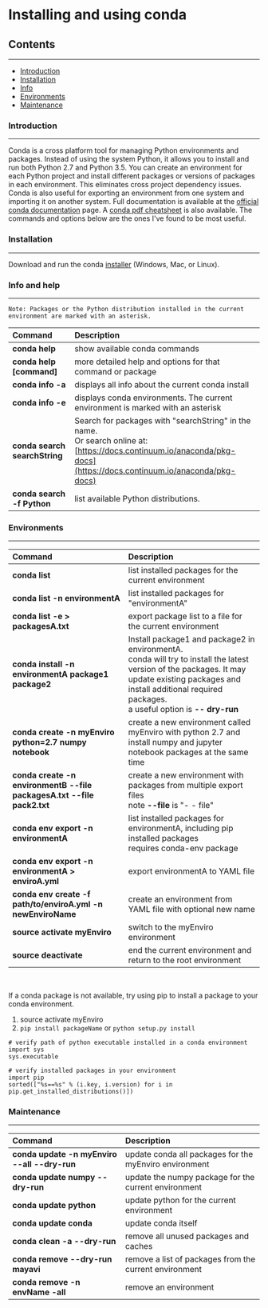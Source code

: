 # Installing and using conda

## Contents
---

- [Introduction](#intro)
- [Installation](#install)
- [Info](#info)
- [Environments](#enviro)
- [Maintenance](#maint)





<a id="intro"></a>

### Introduction

------------------------------------------------

Conda is a cross platform tool for managing Python environments and packages.
Instead of using the system Python, it allows you to install and run both Python 2.7 and Python 3.5.
You can create an environment for each Python project and install different packages or versions of
packages in each environment. This eliminates cross project dependency issues.
Conda is also useful for exporting an environment from one system and importing it on another system.
Full documentation is available at the [official conda documentation](http://conda.pydata.org/docs/index.html) page.
A [conda pdf cheatsheet](http://conda.pydata.org/docs/_downloads/conda-cheatsheet.pdf) is also available.
The commands and options below are the ones I've found to be most useful.



<a id="install"></a>

### Installation

-------------------------------

Download and run the conda [installer](http://conda.pydata.org/miniconda.html) (Windows, Mac, or Linux).



<a id="info"></a>

### Info and help

-------------------------------

```
Note: Packages or the Python distribution installed in the current environment are marked with an asterisk.
```

| Command                                          | Description          |
| :------------------------------------------------- | :------------------- |
| __conda help__                 		     | show available conda commands |
| __conda help [command]__                 	     | more detailed help and options for that command or package |
| __conda info -a__                 		     | displays all info about the current conda install |
| __conda info -e__                 		     | displays conda environments. The current environment is marked with an asterisk |
| __conda search searchString__                     | Search for packages with "searchString" in the name. <br> Or search online at: [https://docs.continuum.io/anaconda/pkg-docs](https://docs.continuum.io/anaconda/pkg-docs) |
| __conda search -f Python__			    | list available Python distributions. |


<a id="enviro"></a>

### Environments

-------------------------------


| Command                                          | Description          |
| :------------------------------------------------- | :------------------- |
| __conda list__                 		     | list installed packages for the current environment |
| __conda list -n environmentA__                     | list installed packages for "environmentA" |
| __conda list -e > packagesA.txt__                   | export package list to a file for the current environment |
| __conda install -n environmentA package1 package2__      | Install package1 and package2 in environmentA. <br> conda will try to install the latest version of the packages. It may update existing packages and install additional required packages. <br> a useful option is __-- dry-run__ |
| __conda create -n myEnviro python=2.7 numpy notebook__	| create a new environment called myEnviro with python 2.7 and install numpy and jupyter notebook packages at the same time |
| __conda create -n environmentB --file packagesA.txt --file pack2.txt__  | create a new environment with packages from multiple export files <br> note __--file__ is "- - file" |
| __conda env export -n environmentA__               | list installed packages for environmentA, including pip installed packages <br> requires conda-env package |
| __conda env export -n environmentA > enviroA.yml__ | export environmentA to YAML file |
| __conda env create -f path/to/enviroA.yml -n newEnviroName__               | create an environment from YAML file with optional new name |
| __source activate myEnviro__				| switch to the myEnviro environment |
| __source deactivate__					| end the current environment and return to the root environment |


<br>

If a conda package is not available, try using pip to install a package to your conda environment.

  1. source activate myEnviro
  2. ```pip install packageName```
  or
  ```python setup.py install```



	# verify path of python executable installed in a conda environment
	import sys
	sys.executable

	# verify installed packages in your environment
	import pip
	sorted(["%s==%s" % (i.key, i.version) for i in pip.get_installed_distributions()])










<a id="maint"></a>

### Maintenance

-------------------------------


| Command                                          | Description          |
| :------------------------------------------------- | :------------------- |
| __conda update -n myEnviro --all --dry-run__ 		| update conda all packages for the myEnviro environment |
| __conda update numpy --dry-run__			| update the numpy package for the current environment |
| __conda update python__				| update python for the current environment |
| __conda update conda__				| update conda itself |
| __conda clean -a --dry-run__				| remove all unused packages and caches |
| __conda remove --dry-run mayavi__			| remove a list of packages from the current environment |
| __conda remove -n envName -all__			| remove an environment |
